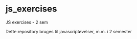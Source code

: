 # js_exercises
JS exercises - 2 sem

Dette repository bruges til javascriptøvelser, m.m. i 2 semester